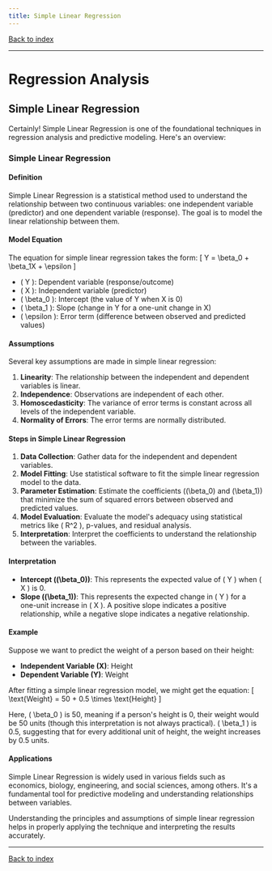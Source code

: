 ```yaml
---
title: Simple Linear Regression
---
```


[Back to index](index.html)

---
# Regression Analysis
## Simple Linear Regression

Certainly! Simple Linear Regression is one of the foundational techniques in regression analysis and predictive modeling. Here's an overview:

### Simple Linear Regression

#### Definition
Simple Linear Regression is a statistical method used to understand the relationship between two continuous variables: one independent variable (predictor) and one dependent variable (response). The goal is to model the linear relationship between them.

#### Model Equation
The equation for simple linear regression takes the form:
\[ Y = \beta_0 + \beta_1X + \epsilon \]

- \( Y \): Dependent variable (response/outcome)
- \( X \): Independent variable (predictor)
- \( \beta_0 \): Intercept (the value of Y when X is 0)
- \( \beta_1 \): Slope (change in Y for a one-unit change in X)
- \( \epsilon \): Error term (difference between observed and predicted values)

#### Assumptions
Several key assumptions are made in simple linear regression:
1. **Linearity**: The relationship between the independent and dependent variables is linear.
2. **Independence**: Observations are independent of each other.
3. **Homoscedasticity**: The variance of error terms is constant across all levels of the independent variable.
4. **Normality of Errors**: The error terms are normally distributed.

#### Steps in Simple Linear Regression
1. **Data Collection**: Gather data for the independent and dependent variables.
2. **Model Fitting**: Use statistical software to fit the simple linear regression model to the data.
3. **Parameter Estimation**: Estimate the coefficients (\(\beta_0\) and \(\beta_1\)) that minimize the sum of squared errors between observed and predicted values.
4. **Model Evaluation**: Evaluate the model's adequacy using statistical metrics like \( R^2 \), p-values, and residual analysis.
5. **Interpretation**: Interpret the coefficients to understand the relationship between the variables.

#### Interpretation
- **Intercept (\(\beta_0\))**: This represents the expected value of \( Y \) when \( X \) is 0.
- **Slope (\(\beta_1\))**: This represents the expected change in \( Y \) for a one-unit increase in \( X \). A positive slope indicates a positive relationship, while a negative slope indicates a negative relationship.

#### Example
Suppose we want to predict the weight of a person based on their height:

- **Independent Variable (X)**: Height
- **Dependent Variable (Y)**: Weight

After fitting a simple linear regression model, we might get the equation:
\[ \text{Weight} = 50 + 0.5 \times \text{Height} \]

Here, \( \beta_0 \) is 50, meaning if a person's height is 0, their weight would be 50 units (though this interpretation is not always practical). \( \beta_1 \) is 0.5, suggesting that for every additional unit of height, the weight increases by 0.5 units.

#### Applications
Simple Linear Regression is widely used in various fields such as economics, biology, engineering, and social sciences, among others. It's a fundamental tool for predictive modeling and understanding relationships between variables.

Understanding the principles and assumptions of simple linear regression helps in properly applying the technique and interpreting the results accurately.

---
[Back to index](index.html)
